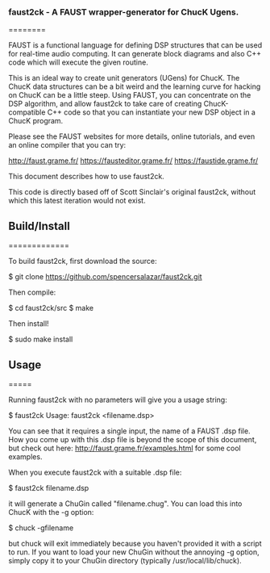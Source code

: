 ### faust2ck - A FAUST wrapper-generator for ChucK Ugens.
========

FAUST is a functional language for defining DSP structures that can be
used for real-time audio computing.  It can generate block diagrams
and also C++ code which will execute the given routine.

This is an ideal way to create unit generators (UGens) for ChucK.  The
ChucK data structures can be a bit weird and the learning curve for
hacking on ChucK can be a little steep.  Using FAUST, you can
concentrate on the DSP algorithm, and allow faust2ck to take care of
creating ChucK-compatible C++ code so that you can instantiate your
new DSP object in a ChucK program.

Please see the FAUST websites for more details, online tutorials, and
even an online compiler that you can try:

http://faust.grame.fr/
https://fausteditor.grame.fr/
https://faustide.grame.fr/

This document describes how to use faust2ck.

This code is directly based off of Scott Sinclair's original faust2ck, 
without which this latest iteration would not exist.

## Build/Install
=============

To build faust2ck, first download the source:

$ git clone https://github.com/spencersalazar/faust2ck.git

Then compile:

$ cd faust2ck/src
$ make

Then install!

$ sudo make install

## Usage
=====

Running faust2ck with no parameters will give you a usage string:

$ faust2ck 
Usage: faust2ck <filename.dsp>

You can see that it requires a single input, the name of a FAUST .dsp file.
How you come up with this .dsp file is beyond the scope of this document, 
but check out here: http://faust.grame.fr/examples.html for some 
cool examples.

When you execute faust2ck with a suitable .dsp file:

$ faust2ck filename.dsp

it will generate a ChuGin called "filename.chug". You can load this into ChucK
with the -g option:

$ chuck -gfilename

but chuck will exit immediately because you haven't provided it with a script
to run. If you want to load your new ChuGin without the annoying -g option, 
simply copy it to your ChuGin directory (typically /usr/local/lib/chuck). 




